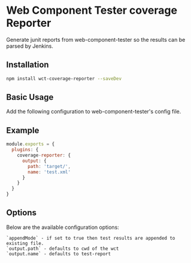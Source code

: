 Web Component Tester coverage Reporter
===================================

Generate junit reports from web-component-tester so the results can be parsed by Jenkins.

## Installation

```sh
npm install wct-coverage-reporter --saveDev
```

## Basic Usage

Add the following configuration to web-component-tester's config file.

## Example

```js
module.exports = {
  plugins: {
    coverage-reporter: {
      output: {
        path: 'target/',
        name: 'test.xml'
      }
    }
  }
}
```

## Options

Below are the available configuration options:


    `appendMode` - if set to true then test results are appended to existing file.
    `output.path` - defaults to cwd of the wct
    `output.name` - defaults to test-report
